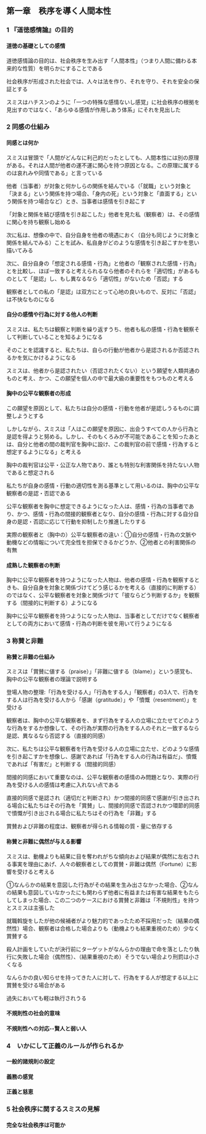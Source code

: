 ## 第一章　秩序を導く人間本性

### 1 『道徳感情論』の目的

#### 道徳の基礎としての感情

道徳感情論の目的は、社会秩序を生み出す「人間本性」（つまり人間に備わる本来的な性質）を明らかにすることである

社会秩序が形成された社会では、人々は法を作り、それを守り、それを安全の保証とする

スミスはハチスンのように「一つの特殊な感情ないし感覚」に社会秩序の根拠を見出すのではなく、「あらゆる感情が作用しあう体系」にそれを見出した

### 2 同感の仕組み

#### 同感とは何か

スミスは冒頭で「人間がどんなに利己的だったとしても、人間本性には別の原理がある。それは人間が他者の運不運に関心を持つ原因となる。この原理に属するのは哀れみや同情である」と言っている

他者（当事者）が対象と何かしらの関係を結んでいる（「就職」という対象と「決まる」という関係を持つ場合、「身内の死」という対象と「直面する」という関係を持つ場合など）とき、当事者は感情を引き起こす

「対象と関係を結び感情を引き起こした」他者を見た私（観察者）は、その感情に関心を持ち観察し始める

次に私は、想像の中で、自分自身を他者の境遇におく（自分も同じように対象と関係を結んでみる）ことを試み、私自身がどのような感情を引き起こすかを思い描いてみる

次に、自分自身の「想定される感情・行為」と他者の「観察された感情・行為」とを比較し、ほぼ一致すると考えられるなら他者のそれらを「適切性」があるものとして「是認」し、もし異なるなら「適切性」がないため「否認」する

観察者としての私の「是認」は双方にとって心地の良いもので、反対に「否認」は不快なものになる

#### 自分の感情や行為に対する他人の判断

スミスは、私たちは観察と判断を繰り返すうち、他者も私の感情・行為を観察そして判断していることを知るようになる

そのことを認識すると、私たちは、自らの行動が他者から是認されるか否認されるかを気にかけるようになる

スミスは、他者から是認されたい（否認されたくない）という願望を人類共通のものと考え、かつ、この願望を個人の中で最大級の重要性をもつものと考える

#### 胸中の公平な観察者の形成

この願望を原因として、私たちは自分の感情・行動を他者が是認しうるものに調整しようとする

しかしながら、スミスは「人はこの願望を原因に、出会うすべての人から行為と是認を得ようと努める。しかし、そのもくろみが不可能であることを知ったあとは、自分と他者の間の裁判官を胸中に設け、この裁判官の前で感情・行為すると想定するようになる」と考える

胸中の裁判官は公平・公正な人物であり、誰とも特別な利害関係を持たない人物であると想定される

私たちが自身の感情・行動の適切性を測る基準として用いるのは、胸中の公平な観察者の是認・否認である

公平な観察者を胸中に想定できるようになった人は、感情・行為の当事者であり、かつ、感情・行為の間接的観察者となり、自分の感情・行為に対する自分自身の是認・否認に応じて行動を抑制したり推進したりする

実際の観察者と（胸中の）公平な観察者の違い：①自分の感情・行為の文脈や動機などの情報について完全性を担保できるかどうか、②他者との利害関係の有無

#### 成熟した観察者の判断

胸中に公平な観察者を持つようになった人物は、他者の感情・行為を観察するときも、自分自身を対象と関係づけてどう感じるかを考える（直接的に判断する）のではなく、公平な観察者を対象と関係づけて「彼ならどう判断するか」を観察する（間接的に判断する）ようになる

胸中に公平な観察者を持つようになった人物は、当事者としてだけでなく観察者としての両方において感情・行為の判断を彼を用いて行うようになる

### 3 称賛と非難

#### 称賛と非難の仕組み

スミスは「賞賛に値する（praise）」「非難に値する（blame）」という感覚も、胸中の公平な観察者の理論で説明する

登場人物の整理:「行為を受ける人」「行為をする人」「観察者」の3人で、行為をする人は行為を受ける人から「感謝（gratitude）」や「憤慨（resentment）」を受ける

観察者は、胸中の公平な観察者を、まず行為をする人の立場に立たせてどのような行為をするか想像して、その行為が実際の行為をする人のそれと一致するなら是認、異なるなら否認する（直接的同感）

次に、私たちは公平な観察者を行為を受ける人の立場に立たせ、どのような感情を引き起こすかを想像し、感謝であれば「行為をする人の行為は有益だ」、憤慨であれば「有害だ」と判断する（間接的同感）

間接的同感において重要なのは、公平な観察者の感情のみ問題となり、実際の行為を受ける人の感情は考慮に入れない点である

直接的同感で是認され（適切だと判断され）かつ間接的同感で感謝が引き出される場合に私たちはその行為を「賞賛」し、間接的同感で否認されかつ環節的同感で憤慨が引き出される場合に私たちはその行為を「非難」する

賞賛および非難の程度は、観察者が得られる情報の質・量に依存する

#### 称賛と非難に偶然が与える影響

スミスは、動機よりも結果に目を奪われがちな傾向および結果が偶然に左右される事実を理由にあげ、人々の観察者としての賞賛・非難は偶然（Fortune）に影響を受けると考える

①なんらかの結果を意図した行為がその結果を生み出さなかった場合、②なんの結果も意図していなかったにも関わらず他者に有益または有害な結果をもたらしてしまった場合、この二つのケースにおける賞賛と非難は「不規則性」を持つとスミスは主張した

就職斡旋をしたが他の候補者がより魅力的であったため不採用だった（結果の偶然性）場合、観察者は合格した場合よりも（動機よりも結果重視のため）少なく賞賛する

殺人計画をしていたが決行前にターゲットがなんらかの理由で命を落としたり執行に失敗した場合（偶然性）、（結果重視のため）そうでない場合より刑罰は小さくなる

なんらかの良い知らせを持ってきた人に対して、行為をする人が想定する以上に賞賛を受ける場合がある

過失においても軽は執行されうる

#### 不規則性の社会的意味

#### 不規則性への対応--賢人と弱い人

### 4　いかにして正義のルールが作られるか

#### 一般的諸規則の設定

#### 義務の感覚

#### 正義と慈恵

### 5 社会秩序に関するスミスの見解

#### 完全な社会秩序は可能か

